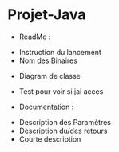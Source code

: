 # Projet-Java
* ReadMe :
- Instruction du lancement
- Nom des Binaires

* Diagram de classe

* Test pour voir si jai acces

* Documentation :
- Description des Paramètres
- Description du/des retours
- Courte description
